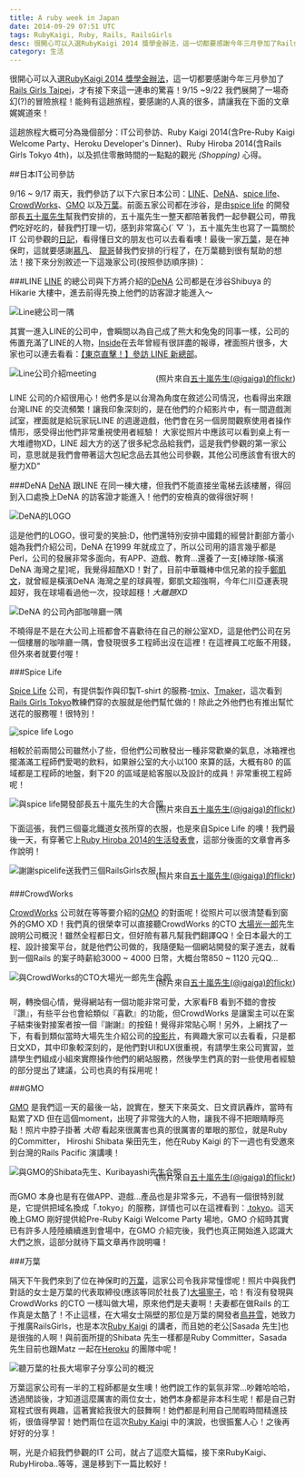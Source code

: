 ```yaml
---
title: A ruby week in Japan
date: 2014-09-29 07:51 UTC
tags: RubyKaigi, Ruby, Rails, RailsGirls
desc: 很開心可以入選RubyKaigi 2014 獎學金辦法，這一切都要感謝今年三月參加了Rails Girls Taipei，才有接下來這一連串的驚喜！我是Annie Chen，這篇文章要分享2014年前往日本參加RubyKaigi那一週，參觀日本IT公司的心得！
category: 生活
---
```


很開心可以入選[RubyKaigi 2014 獎學金辦法]，這一切都要感謝今年三月參加了[Rails Girls Taipei]，才有接下來這一連串的驚喜！9/15 ~9/22 我們展開了一場奇幻(?)的冒險旅程！能夠有這趟旅程，要感謝的人真的很多，請讓我在下面的文章娓娓道來！

這趟旅程大概可分為幾個部分：IT公司參訪、Ruby Kaigi 2014(含Pre-Ruby Kaigi Welcome Party、Heroku Developer's Dinner)、Ruby Hiroba 2014(含Rails Girls Tokyo 4th)，以及抓住零散時間的一點點的觀光 *(Shopping)* 心得。

##日本IT公司參訪

9/16 ~ 9/17 兩天，我們參訪了以下六家日本公司：[LINE]、[DeNA]、[spice life]、[CrowdWorks]、[GMO] 以及[万葉]。前面五家公司都在涉谷，是由[spice life] 的開發部長[五十嵐先生]幫我們安排的，五十嵐先生一整天都陪著我們一起參觀公司，帶我們吃好吃的，替我們打理一切，感到非常窩心(´ ▽ `)，五十嵐先生也寫了一篇關於IT 公司參觀的[日記]，看得懂日文的朋友也可以去看看噢！最後一家[万葉]，是在神保町，這就要感謝[慕凡]、
[龍哥]替我們安排的行程了，在万葉聽到很有幫助的想法！接下來分別敘述一下這幾家公司(按照參訪順序排)：

###LINE
[LINE] 的總公司與下方將介紹的[DeNA] 公司都是在涉谷Shibuya 的Hikarie 大樓中，進去前得先換上他們的訪客證才能進入～

![Line總公司一隅](article_images/line.jpg)

其實一進入LINE的公司中，會瞬間以為自己成了熊大和兔兔的同事一樣，公司的佈置充滿了LINE的人物，[Inside]在去年曾經有很詳盡的報導，裡面照片很多，大家也可以連去看看：[【東京直擊！】參訪 LINE 新總部]。

![Line公司介紹meeting](article_images/line2.jpg)

<span style="font-size: 14px; display: block; max-width: 700px; text-align: right; margin-top:-25px;">(照片來自[五十嵐先生(@igaiga)的flickr])</span>

LINE 公司的介紹很用心！他們多是以台灣為角度在敘述公司情況，也看得出來跟台灣LINE 的交流頻繁！讓我印象深刻的，是在他們的介紹影片中，有一間遊戲測試室，裡面就是給玩家玩LINE 的週邊遊戲，他們會在另一個房間觀察使用者操作情形，感受得出他們非常重視使用者經驗！
大家從照片中應該可以看到桌上有一大堆禮物XD，LINE 超大方的送了很多紀念品給我們，這是我們參觀的第一家公司，意思就是我們會帶著這大包紀念品去其他公司參觀，其他公司應該會有很大的壓力XD"

###DeNA
[DeNA] 跟LINE 在同一棟大樓，但我們不能直接坐電梯去該樓層，得回到入口處換上DeNA 的訪客證才能進入！他們的安檢真的做得很好啊！

![DeNA的LOGO](article_images/dena1.jpg)

這是他們的LOGO，很可愛的笑臉:D，他們還特別安排中國籍的經營計劃部方蕾小姐為我們介紹公司，DeNA 在1999 年就成立了，所以公司用的語言幾乎都是Perl，公司的發展非常多面向，有APP、遊戲、教育...還養了一支[棒球隊-橫濱DeNA 海灣之星]呢，我覺得超酷XD！對了，目前中華職棒中信兄弟的投手[鄭凱文]，就曾經是橫濱DeNA 海灣之星的球員喔，鄭凱文超強啊，今年仁川亞運表現超好，我在球場看過他一次，投球超穩！*大離題XD*

![DeNA 的公司內部咖啡廳一隅](article_images/dena2.jpg)

不曉得是不是在大公司上班都會不喜歡待在自己的辦公室XD，這是他們公司在另一個樓層的咖啡廳一隅，會發現很多工程師出沒在這裡！在這裡員工吃飯不用錢，但外來者就要付喔！

###Spice Life

[Spice Life] 公司，有提供製作與印製T-shirt 的服務-[tmix]、[Tmaker]，這次看到[Rails Girls Tokyo]教練們穿的衣服就是他們幫忙做的！除此之外他們也有推出幫忙送花的服務喔！很特別！

![spice life Logo](article_images/spicelife.jpg)

相較於前兩間公司雖然小了些，但他們公司散發出一種非常歡樂的氣息，冰箱裡也擺滿滿工程師們愛喝的飲料，如果辦公室的大小以100 來算的話，大概有80 的區域都是工程師的地盤，剩下20 的區域是給客服以及設計的成員！非常重視工程師呢！

![與spice life開發部長五十嵐先生的大合照](article_images/spicelife2.jpg)

<span style="font-size: 14px; display: block; max-width: 700px; text-align: right; margin-top:-25px;">(照片來自[五十嵐先生(@igaiga)的flickr])</span>

下面這張，我們三個臺北鐵道女孩所穿的衣服，也是來自Spice Life 的噢！我們最後一天，有穿著它上[Ruby Hiroba 2014的生活發表會]，這部分後面的文章會再多作說明！

![謝謝spicelife送我們三個RailsGirls衣服！](article_images/spicelife3.jpg)

<span style="font-size: 14px; display: block; max-width: 700px; text-align: right; margin-top:-25px;">(照片來自[五十嵐先生(@igaiga)的flickr])</span>


###CrowdWorks

[CrowdWorks] 公司就在等等要介紹的[GMO] 的對面呢！從照片可以很清楚看到窗外的GMO XD！我們真的很榮幸可以直接聽CrowdWorks 的CTO [大場光一郎]先生說明公司概況！雖然全程都日文，但好險有慕凡幫我們翻譯QQ！全日本最大的工程、設計接案平台，就是他們公司做的，我隨便點一個網站開發的案子進去，就看到一個Rails 的案子時薪給3000 ~ 4000 日幣，大概台幣850 ~ 1120 元QQ...

![與CrowdWorks的CTO大場光一郎先生合照](article_images/crowdworks.jpg)

<span style="font-size: 14px; display: block; max-width: 700px; text-align: right; margin-top:-25px;">(照片來自[五十嵐先生(@igaiga)的flickr])</span>

啊，轉換個心情，覺得網站有一個功能非常可愛，大家看FB 看到不錯的會按『讚』，有些平台也會給類似『喜歡』的功能，但CrowdWorks 是讓案主可以在案子結束後對接案者按一個『謝謝』的按鈕！覺得非常貼心啊！另外，上網找了一下，有看到類似當時大場先生介紹公司的[投影片]，有興趣大家可以去看看，只是都日文XD，其中印象較深刻的，是他們對UI和UX很重視，有請學生來公司實習，並請學生們組成小組來實際操作他們的網站服務，然後學生們真的對一些使用者經驗的部分提出了建議，公司也真的有採用呢！

###GMO

[GMO] 是我們這一天的最後一站，說實在，整天下來英文、日文資訊轟炸，當時有點累了XD 但在這個moment，出現了非常強大的人物，讓我不得不把眼睛睜亮點！照片中脖子掛著 *大砲* 看起來很厲害也真的很厲害的單眼的那位，就是Ruby 的Committer， Hiroshi Shibata 柴田先生，他在Ruby Kaigi 的下一週也有受邀來到台灣的Rails Pacific 演講噢！

![與GMO的Shibata先生、Kuribayashi先生合照](article_images/gmo.jpg)

<span style="font-size: 14px; display: block; max-width: 700px; text-align: right; margin-top:-25px;">(照片來自[五十嵐先生(@igaiga)的flickr])</span>

而GMO 本身也是有在做APP、遊戲...產品也是非常多元，不過有一個很特別就是，它提供把域名換成「.tokyo」的服務，詳情也可以在這裡看到：[.tokyo]。這天晚上GMO 剛好提供給Pre-Ruby Kaigi Welcome Party 場地，GMO 介紹時其實已有許多人陸陸續續進到會場中，在GMO 介紹完後，我們也真正開始進入認識大大們之旅，這部分就待下篇文章再作說明囉！

###万葉

隔天下午我們來到了位在神保町的[万葉]，這家公司令我非常憧憬呢！照片中與我們對話的女士是万葉的代表取締役(應該等同於社長了)[大場寧子]，哈！有沒有發現與CrowdWorks 的CTO 一樣叫做大場，原來他們是夫妻啊！夫妻都在做Rails 的工作真是太酷了！不止這樣，在大場女士隔壁的那位是万葉的開發者[鳥井雪]，她致力于推廣RailsGirls，也是本次[Ruby Kaigi] 的講者，而且她的老公[Sasada 先生]也是很強的人啊！與前面所提的Shibata 先生一樣都是Ruby Committer，Sasada 先生目前也跟Matz 一起在[Heroku] 的團隊中呢！

![聽万葉的社長大場寧子分享公司的概況](article_images/everyleaf.jpg)

万葉這家公司有一半的工程師都是女生噢！他們說工作的氣氛非常...吵雜哈哈哈，透過閒談後，才知道這麼厲害的兩位女士，她們本身都是非本科生呢！都是自己對寫程式很有興趣，這著實給我很大的鼓舞啊！她們都是利用自己閒暇時間精進技術，很值得學習！她們兩位在這次[Ruby Kaigi] 中的演說，也很振奮人心！之後再好好的分享！

啊，光是介紹我們參觀的IT 公司，就占了這麼大篇幅，接下來RubyKaigi、RubyHiroba..等等，還是移到下一篇比較好！

[RubyKaigi 2014 獎學金辦法]: http://railsgirls.tw/2014/07/28/rubykaigi-scholarship/
[Rails Girls Taipei]: http://railsgirls.tw/2014/04/09/rg-taipei3rd-record/
[LINE]: http://line.me/ja/
[DeNA]: http://dena.com/
[spice life]: http://spicelife.jp/
[CrowdWorks]: http://crowdworks.jp/
[GMO]: http://pepabo.com/
[万葉]: http://everyleaf.com/
[日記]: http://igarashikuniaki.net/diary/20140916.html "五十嵐先生描述與台灣朋友一同參觀IT公司的日記"
[【東京直擊！】參訪 LINE 新總部]: http://www.inside.com.tw/2013/03/15/visit-line-hq-at-shibuya-tokyo
[五十嵐先生(@igaiga)的flickr]: https://www.flickr.com/photos/igaiga/sets/72157647698530402/
[五十嵐先生]: https://twitter.com/igaiga555/
[慕凡]: https://twitter.com/ryudoawaru/
[龍哥]: https://twitter.com/eddiekao/
[inside]: http://www.inside.com.tw/
[棒球隊-橫濱DeNA海灣之星]: http://www.baystars.co.jp/ "橫濱DeNA海灣之星"
[鄭凱文]: http://twbsball.dils.tku.edu.tw/wiki/index.php/%E9%84%AD%E5%87%B1%E6%96%87(1988)/
[tmix]: http://tmix.jp/
[Tmaker]: http://tmaker.jp/
[Rails Girls Tokyo]: http://railsgirls.com/tokyo/
[大場光一郎]: https://twitter.com/koichiroo/
[投影片]: https://speakerdeck.com/koichiro/between-front-end-and-server-side-in-service-development/
[Ruby Hiroba 2014的生活發表會]: http://rubyhiroba.org/2014/presentation.html/
[.tokyo]: http://hello.tokyo/en/
[大場寧子]: https://twitter.com/nay3/
[鳥井雪]: https://twitter.com/yotii23/
[Sasada先生]: https://twitter.com/koichisasada/
[Heroku]: https://www.heroku.com/
[Ruby Kaigi]: http://rubykaigi.org/2014/
